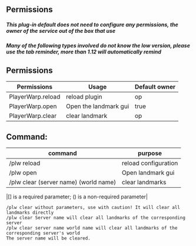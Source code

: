 ## Permissions

##### This plug-in default does not need to configure any permissions, the owner of the service out of the box that use

##### Many of the following types involved do not know the low version, please use the tab reminder, more than 1.12 will automatically remind

## Permissions

| Permissions       | Usage                 | Default owner  |
|-------------------|-----------------------|----------------|
| PlayerWarp.reload | reload plugin         | op             |
| PlayerWarp.open   | Open the landmark gui | true           |
| PlayerWarp.clear  | clear landmark        | op             |

## Command:

| command                               | purpose              |
|---------------------------------------|----------------------|
| /plw reload                           | reload configuration |
| /plw open                             | Open landmark gui    |
| /plw clear (server name) (world name) | clear landmarks      |

|[] is a required parameter; () is a non-required parameter|

```
/plw clear without parameters, use with caution! It will clear all landmarks directly
/plw clear Server name will clear all landmarks of the corresponding server
/plw clear server name world name will clear all landmarks of the corresponding server's world
The server name will be cleared.
```